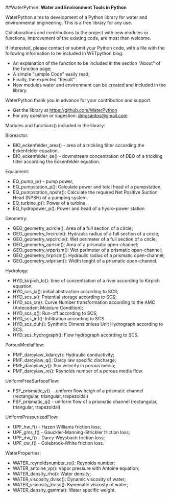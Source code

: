 ##WaterPython:
**Water and Environment Tools in Python**

WaterPython aims to development of a Python library  for water and environmental engineering.
This is a free library for any use.

Collaborations and contributions to the project with new modules or functions, improvement of the existing code, are most than welcome. 

If interested, please contact or submit your Python code, with a file with the following information to be included in WETpython blog:
* An explanation of the function to be included in the section "About" of the function page;
* A simple "sample Code" easily read;
* Finally, the expected "Result" .
* New modules water and environment can be created and included in the library.

WaterPython thank you in advance for your contribution and support.

* Get the library at https://github.com/WaterPython
* For any question or sugestion: dmgsantos@gmail.com

Modules and functions() included in the library:

Bioreactor:
* BIO_eckenfelder_area() - area of a trickling filter according the Eckenfelder equation.
* BIO_eckenfelder_se() - downstream concentration of DBO of a trickling filter according the Eckenfelder equation.

Equipment:
* EQ_pump_p() - pump power;
* EQ_pumpstation_p(): Calculate power and total head of a pumpstation;
* EQ_pumpstation_npshr(): Calculate the required Net Positive Suction Head (NPSH) of a pumping system.
* EQ_turbine_p(): Power of a turbine.
* EQ_hydropower_p(): Power and head of a hydro-power station

Geometry:
* GEO_geometry_acircle(): Area of a full section of a circle;
* GEO_geometry_hrcircle(): Hydraulic radius of a full section of a circle;
* GEO_geometry_wpcircle(): Wet perimeter of a full section of a circle;
* GEO_geometry_aprism(): Area of a prismatic open-channel;
* GEO_geometry_wpprism(): Wet perimeter of a prismatic open-channel;
* GEO_geometry_hrprism(): Hydraulic radius of a prismatic open-channel;
* GEO_geometry_wlprism(): Width lenght of a prismatic open-channel.

Hydrology:
* HYD_kirpich_tc(): time of concentration of a river according to Kirpich equation;
* HYD_scs_ia(): initial abstraction according to SCS;
* HYD_scs_s(): Potential storage according to SCS;
* HYD_scs_cn(): Curve Number transformation according to the AMC (Antecedent Moisture Condition);
* HYD_scs_q(): Run-off according to SCS;
* HYD_scs_inf(): Infiltration according to SCS.
* HYD_scs_duh(): Synthetic Dimensionless Unit Hydrograph according to SCS.
* HYD_scs_hydrograph(): Flow hydrograph according to SCS.

PorousMediaFlow:
* PMF_darcylaw_kdarcy(): Hydraulic conductivity;
* PMF_darcylaw_q(): Darcy law specific discharge;
* PMF_darcylaw_v(): flux velocity in porous media;
* PMF_darcylaw_re(): Reynolds number of a porous media flow.

UniformFreeSurfaceFlow:
* FSF_prismatic_y() - .uniform flow heigh of a prismatic channel (rectangular, triangular, trapezoidal)
* FSF_prismatic_q() - uniform flow of a prismatic channel (rectangular, triangular, trapezoidal)

UniformPressurizedFlow:
* UPF_hw_f() - Hazen Williams friction loss;
* UPF_gms_f() - Gauckler-Manning-Strickler friction loss;
* UPF_dw_f() - Darcy-Weysbach friction loss;
* UPF_cw_f() - Colebrook-White friction loss.

WaterProperties:
* WATER_reynoldsnumber_re(): Reynolds number;
* WATER_antoine_vp(): Vapor pressure with Antoine equation;
* WATER_density_rho(): Water density;
* WATER_viscosity_dvisc(): Dynamic viscosity of water;
* WATER_viscosity_kvisc(): Kynematic viscosty of water;
* WATER_density_gamma(): Water specific weight. 

